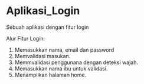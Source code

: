 # Aplikasi_Login
Sebuah aplikasi dengan fitur login

Alur Fitur Login:
1. Memasukkan nama, email dan password
2. Memvalidasi masukan.
3. Memmvalidasi penggunana dengan deteksi wajah.
4. Memasukkan nama ibu untuk validasi.
5. Menampilkan halaman home.
